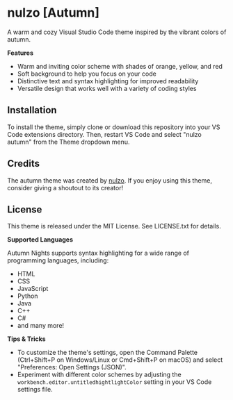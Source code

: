 **nulzo \[Autumn\]**
================

A warm and cozy Visual Studio Code theme inspired by the vibrant colors of autumn.

**Features**

* Warm and inviting color scheme with shades of orange, yellow, and red
* Soft background to help you focus on your code
* Distinctive text and syntax highlighting for improved readability
* Versatile design that works well with a variety of coding styles

**Installation**
---------------

To install the theme, simply clone or download this repository into your VS Code extensions directory. Then, restart VS Code and select "nulzo autumn" from the Theme dropdown menu.

**Credits**
----------

The autumn theme was created by [nulzo](https://github.com/nulzo). If you enjoy using this theme, consider giving a shoutout to its creator!

**License**
---------

This theme is released under the MIT License. See LICENSE.txt for details.

**Supported Languages**

Autumn Nights supports syntax highlighting for a wide range of programming languages, including:

* HTML
* CSS
* JavaScript
* Python
* Java
* C++
* C#
* and many more!

**Tips & Tricks**

* To customize the theme's settings, open the Command Palette (Ctrl+Shift+P on Windows/Linux or Cmd+Shift+P on macOS) and select "Preferences: Open Settings (JSON)".
* Experiment with different color schemes by adjusting the `workbench.editor.untitledhightlightColor` setting in your VS Code settings file.
